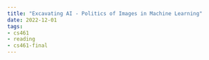 ```yaml
---
title: "Excavating AI - Politics of Images in Machine Learning"
date: 2022-12-01
tags:
- cs461
- reading
- cs461-final
---
```

